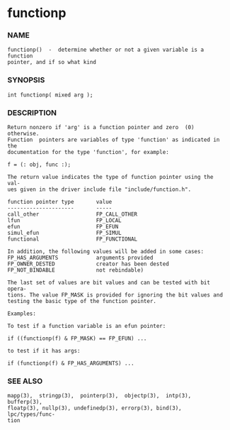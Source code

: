 # functionp

### NAME

    functionp()  -  determine whether or not a given variable is a function
    pointer, and if so what kind

### SYNOPSIS

    int functionp( mixed arg );

### DESCRIPTION

    Return nonzero if 'arg' is a function pointer and zero  (0)  otherwise.
    Function  pointers are variables of type 'function' as indicated in the
    documentation for the type 'function', for example:

    f = (: obj, func :);

    The return value indicates the type of function pointer using the  val‐
    ues given in the driver include file "include/function.h".

    function pointer type       value
    ---------------------       -----
    call_other                  FP_CALL_OTHER
    lfun                        FP_LOCAL
    efun                        FP_EFUN
    simul_efun                  FP_SIMUL
    functional                  FP_FUNCTIONAL

    In addition, the following values will be added in some cases:
    FP_HAS_ARGUMENTS            arguments provided
    FP_OWNER_DESTED             creator has been dested
    FP_NOT_BINDABLE             not rebindable)

    The last set of values are bit values and can be tested with bit opera‐
    tions. The value FP_MASK is provided for ignoring the bit values and
    testing the basic type of the function pointer.

    Examples:

    To test if a function variable is an efun pointer:

    if ((functionp(f) & FP_MASK) == FP_EFUN) ...

    to test if it has args:

    if (functionp(f) & FP_HAS_ARGUMENTS) ...

### SEE ALSO

    mapp(3),  stringp(3),  pointerp(3),  objectp(3),  intp(3),  bufferp(3),
    floatp(3), nullp(3), undefinedp(3), errorp(3), bind(3), lpc/types/func‐
    tion

